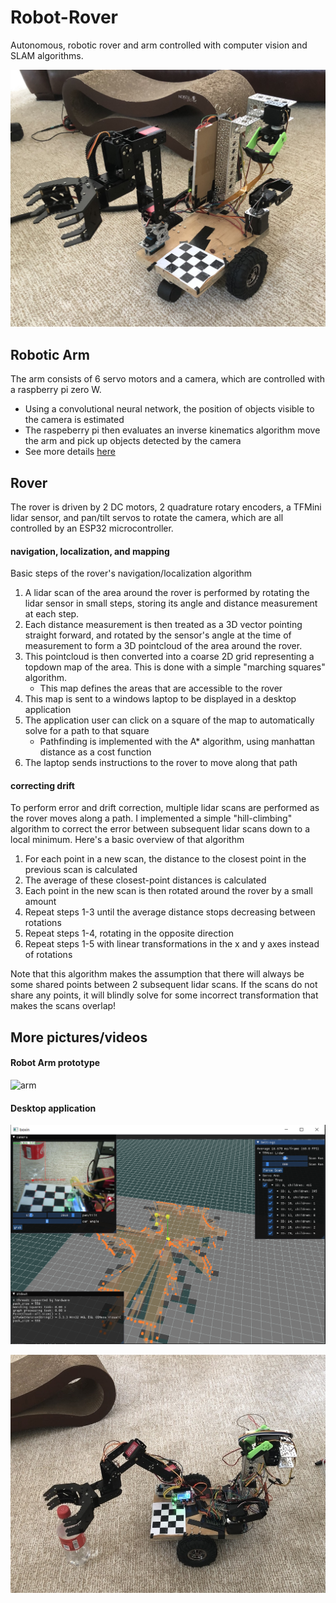 # Robot-Rover

Autonomous, robotic rover and arm controlled with computer vision and SLAM algorithms.

![rover](pictures/rover.jpg)

## Robotic Arm

The arm consists of 6 servo motors and a camera, which are controlled with a raspberry pi zero W.
- Using a convolutional neural network, the position of objects visible to the camera is estimated
- The raspeberry pi then evaluates an inverse kinematics algorithm move the arm and pick up objects detected by the camera  
- See more details [here](https://github.com/abobco/Robot-Arm)

## Rover

The rover is driven by 2 DC motors, 2 quadrature rotary encoders, a TFMini lidar sensor, and pan/tilt servos to rotate the camera, which are all controlled by an ESP32 microcontroller. 

#### navigation, localization, and mapping

Basic steps of the rover's navigation/localization algorithm

1. A lidar scan of the area around the rover is performed by rotating the lidar sensor in small steps, storing its angle and distance measurement at each step. 
2. Each distance measurement is then treated as a 3D vector pointing straight forward, and rotated by the sensor's angle at the time of measurement to form a 3D pointcloud of the area around the rover.
3. This pointcloud is then converted into a coarse 2D grid representing a topdown map of the area. This is done with a simple "marching squares" algorithm. 
    - This map defines the areas that are accessible to the rover
4. This map is sent to a windows laptop to be displayed in a desktop application 
5. The application user can click on a square of the map to automatically solve for a path to that square
    - Pathfinding is implemented with the A* algorithm, using manhattan distance as a cost function
6. The laptop sends instructions to the rover to move along that path

#### correcting drift

To perform error and drift correction, multiple lidar scans are performed as the rover moves along a path. I implemented a simple "hill-climbing" algorithm to correct the error between subsequent lidar scans down to a local minimum. Here's a basic overview of that algorithm

1. For each point in a new scan, the distance to the closest point in the previous scan is calculated
2. The average of these closest-point distances is calculated
3. Each point in the new scan is then rotated around the rover by a small amount 
4.  Repeat steps 1-3 until the average distance stops decreasing between rotations
5.  Repeat steps 1-4, rotating in the opposite direction 
6.  Repeat steps 1-5 with linear transformations in the x and y axes instead of rotations

Note that this algorithm makes the assumption that there will always be some shared points between 2 subsequent lidar scans. If the scans do not share any points, it will blindly solve for some incorrect transformation that makes the scans overlap!

## More pictures/videos

#### Robot Arm prototype

![arm](pictures/arm.gif)

#### Desktop application

![app](pictures/app.PNG)

![rover](pictures/app_rover.jpg)


